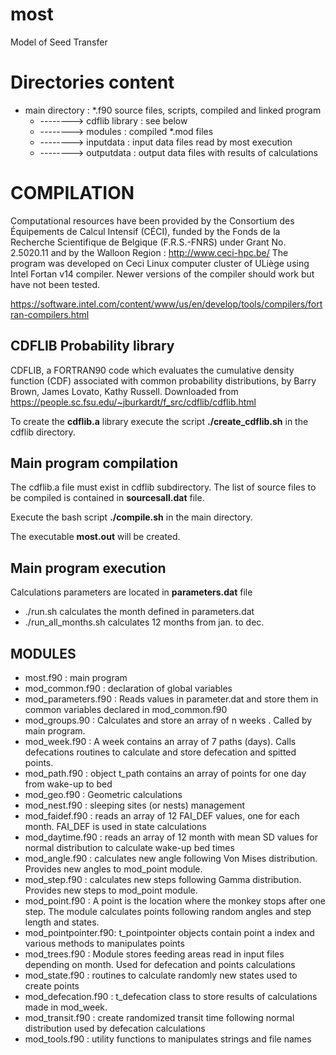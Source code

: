 # most
Model of Seed Transfer

Directories content
===================
- main directory : *.f90 source files, scripts, compiled and linked program
  - --------> cdflib library : see below
  - --------> modules : compiled *.mod files
  - --------> inputdata : input data files read by most execution
  - --------> outputdata : output data files with results of calculations


COMPILATION
===========
Computational resources have been provided by the Consortium des Équipements de Calcul Intensif (CÉCI), funded by the Fonds de la Recherche Scientifique de Belgique (F.R.S.-FNRS) under Grant No. 2.5020.11 and by the Walloon Region : http://www.ceci-hpc.be/
The program was developed on Ceci Linux computer cluster of ULiège using Intel Fortan v14 compiler. Newer versions of the compiler should work but have not been tested.

https://software.intel.com/content/www/us/en/develop/tools/compilers/fortran-compilers.html



CDFLIB Probability library
--------------------------
CDFLIB, a FORTRAN90 code which evaluates the cumulative density function (CDF) associated with common probability distributions, by Barry Brown, James Lovato, Kathy Russell.
Downloaded from https://people.sc.fsu.edu/~jburkardt/f_src/cdflib/cdflib.html

To create the **cdflib.a** library execute the script **./create_cdflib.sh** in the cdflib directory.
		

Main program compilation
------------------------
The cdflib.a file must exist in cdflib subdirectory.
The list of source files to be compiled is contained in **sourcesall.dat** file.

Execute the bash script **./compile.sh** in the main directory.

The executable **most.out** will be created.

Main program execution
----------------------
Calculations parameters are located in **parameters.dat** file

- ./run.sh  calculates the month defined in parameters.dat
- ./run_all_months.sh calculates 12 months from jan. to dec.

MODULES
-------
- most.f90	      : main program
- mod_common.f90      : declaration of global variables
- mod_parameters.f90	: Reads values in parameter.dat and store them in common variables declared in mod_common.f90
- mod_groups.90		: Calculates and store an array of n weeks . Called by main program.
- mod_week.f90        : A week contains an array of 7 paths (days). Calls defecations routines to calculate and store defecation and spitted points.
- mod_path.f90		: object t_path contains an array of points for one day from wake-up to bed
- mod_geo.f90         : Geometric calculations
- mod_nest.f90		: sleeping sites (or nests) management
- mod_faidef.f90      : reads an array of 12 FAI_DEF values, one for each month. FAI_DEF is used in state calculations
- mod_daytime.f90     : reads an array of 12 month with mean SD values for normal distribution to calculate wake-up bed times
- mod_angle.f90       : calculates new angle following Von Mises distribution. Provides new angles to mod_point module.
- mod_step.f90		: calculates new steps following Gamma distribution. Provides new steps to mod_point module.
- mod_point.f90		: A point is the location where the monkey stops after one step. The module calculates points following random angles and step length and states.
- mod_pointpointer.f90: t_pointpointer objects contain point a index and various methods to manipulates points
- mod_trees.f90       : Module stores feeding areas read in input files depending on month. Used for defecation and points calculations
- mod_state.f90		: routines to calculate randomly new states used to create points
- mod_defecation.f90	: t_defecation class to store results of calculations made in mod_week.
- mod_transit.f90     : create randomized transit time following normal distribution used by defecation calculations
- mod_tools.f90       : utility functions to manipulates strings and file names 

